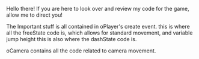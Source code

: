 Hello there!
If you are here to look over and review my code for the game, allow me to direct you!

The Important stuff is all contained in oPlayer's create event.
this is where all the freeState code is, which allows for standard movement, and variable jump height
this is also where the dashState code is.

oCamera contains all the code related to camera movement.
